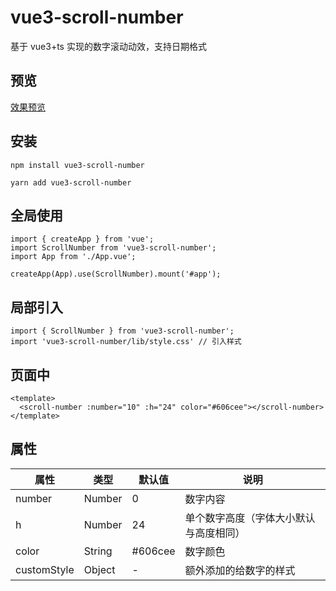 # vue3-scroll-number

基于 vue3+ts 实现的数字滚动动效，支持日期格式

## 预览

[效果预览](https://linxiaoxxx.github.io/vue3-scroll-number/)

## 安装

```
npm install vue3-scroll-number
```

```
yarn add vue3-scroll-number
```

## 全局使用

```
import { createApp } from 'vue';
import ScrollNumber from 'vue3-scroll-number';
import App from './App.vue';

createApp(App).use(ScrollNumber).mount('#app');
```

## 局部引入

```
import { ScrollNumber } from 'vue3-scroll-number';
import 'vue3-scroll-number/lib/style.css' // 引入样式
```

## 页面中

```
<template>
  <scroll-number :number="10" :h="24" color="#606cee"></scroll-number>
</template>
```

## 属性

| 属性        | 类型   | 默认值  | 说明                                   |
| ----------- | ------ | ------- | -------------------------------------- |
| number      | Number | 0       | 数字内容                               |
| h           | Number | 24      | 单个数字高度（字体大小默认与高度相同） |
| color       | String | #606cee | 数字颜色                               |
| customStyle | Object | -       | 额外添加的给数字的样式                 |
